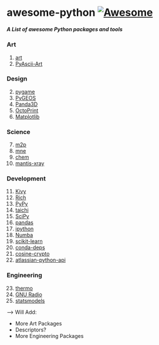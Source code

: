 # awesome-python [![Awesome](https://cdn.rawgit.com/sindresorhus/awesome/d7305f38d29fed78fa85652e3a63e154dd8e8829/media/badge.svg)](https://github.com/Mentors4EDU/awesome-python)
##### A List of awesome Python packages and tools

### Art
1. [art](https://pypi.org/project/art/)
2. [PyAscii-Art](https://pypi.org/project/PyAscii-Art/)

### Design
2. [pygame](https://github.com/pygame/pygame/releases/tag/2.0.0)
3. [PyGEOS](https://pygeos.readthedocs.io/)
4. [Panda3D](https://www.panda3d.org/)
5. [OctoPrint](https://octoprint.org/)
6. [Matplotlib](https://matplotlib.org/)

### Science
7. [m2p](https://pypi.org/project/m2p/)
8. [mne](https://mne.tools/)
9. [chem](https://pypi.org/project/chem/)
10. [mantis-xray](https://spectromicroscopy.com/)

### Development
11. [Kivy](https://kivy.org/#home)
12. [Rich](https://pypi.org/project/rich/)
13. [PyPy](https://www.pypy.org/)
14. [taichi](https://github.com/taichi-dev/taichi)
15. [SciPy](https://scipy.org/)
16. [pandas](https://pypi.org/project/pandas/)
17. [ipython](https://pypi.org/project/ipython/)
18. [Numba](https://numba.pydata.org/)
19. [scikit-learn](https://scikit-learn.org/stable/)
20. [conda-deps](https://pypi.org/project/conda-deps/)
21. [cosine-crypto](https://cosine-documentation.readthedocs.io/en/latest/)
22. [atlassian-python-api](https://github.com/atlassian-api/atlassian-python-api)

### Engineering
23. [thermo](https://pypi.org/project/thermo/)
24. [GNU Radio](https://github.com/gnuradio/gnuradio)
25. [statsmodels](https://pypi.org/project/statsmodels/) 


--> Will Add:
- More Art Packages
- Descriptors?
- More Engineering Packages
